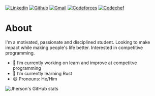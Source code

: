 [![Linkedin](https://img.shields.io/badge/LinkedIn-0077B5?style=for-the-badge&logo=linkedin&logoColor=white)](https://www.linkedin.com/in/jhersonmedina/)
[![Github](https://img.shields.io/badge/GitHub-100000?style=for-the-badge&logo=github&logoColor=white)](https://github.com/JhersonMedina/)
[![Gmail](https://img.shields.io/badge/Gmail-D14836?style=for-the-badge&logo=gmail&logoColor=white)](mailto:jhersonmedina2505@gmail.com)
[![Codeforces](https://img.shields.io/badge/Codeforces-445f9d?style=for-the-badge&logo=Codeforces&logoColor=white)]([mailto:jhersonmedina2505@gmail.com](https://codeforces.com/profile/Tovarisch))
[![Codechef](https://img.shields.io/badge/Codechef-%23B92B27.svg?&style=for-the-badge&logo=Codechef&logoColor=white)]([mailto:jhersonmedina2505@gmail.com](https://www.codechef.com/users/tovarisch25))


# About

I'm a motivated, passionate and disciplined student. Looking to make impact while making people's life better. Interested in competitive programming.

- 🔭 I’m currently working on learn and improve at competitve programming
- 🌱 I’m currently learning Rust
- 😄 Pronouns: He/Him

![Jherson's GitHub stats](https://github-readme-stats.vercel.app/api?username=JhersonMedina&show_icons=true&theme=gruvbox)

